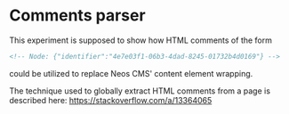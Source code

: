 # Comments parser

This experiment is supposed to show how HTML comments of the form

```html
<!-- Node: {"identifier":"4e7e03f1-06b3-4dad-8245-01732b4d0169"} -->
```

could be utilized to replace Neos CMS' content element wrapping.

The technique used to globally extract HTML comments from a page is described here: https://stackoverflow.com/a/13364065
